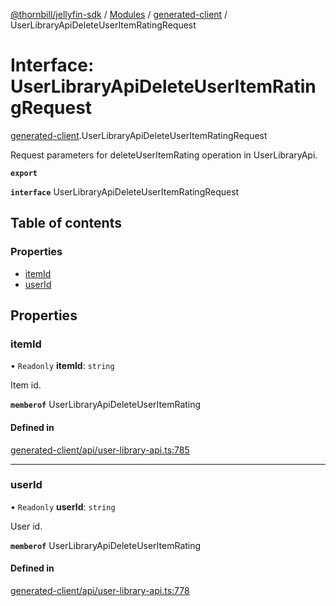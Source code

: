 [@thornbill/jellyfin-sdk](../README.md) / [Modules](../modules.md) / [generated-client](../modules/generated_client.md) / UserLibraryApiDeleteUserItemRatingRequest

# Interface: UserLibraryApiDeleteUserItemRatingRequest

[generated-client](../modules/generated_client.md).UserLibraryApiDeleteUserItemRatingRequest

Request parameters for deleteUserItemRating operation in UserLibraryApi.

**`export`**

**`interface`** UserLibraryApiDeleteUserItemRatingRequest

## Table of contents

### Properties

- [itemId](generated_client.UserLibraryApiDeleteUserItemRatingRequest.md#itemid)
- [userId](generated_client.UserLibraryApiDeleteUserItemRatingRequest.md#userid)

## Properties

### itemId

• `Readonly` **itemId**: `string`

Item id.

**`memberof`** UserLibraryApiDeleteUserItemRating

#### Defined in

[generated-client/api/user-library-api.ts:785](https://github.com/thornbill/jellyfin-sdk-typescript/blob/c65c42e/src/generated-client/api/user-library-api.ts#L785)

___

### userId

• `Readonly` **userId**: `string`

User id.

**`memberof`** UserLibraryApiDeleteUserItemRating

#### Defined in

[generated-client/api/user-library-api.ts:778](https://github.com/thornbill/jellyfin-sdk-typescript/blob/c65c42e/src/generated-client/api/user-library-api.ts#L778)
